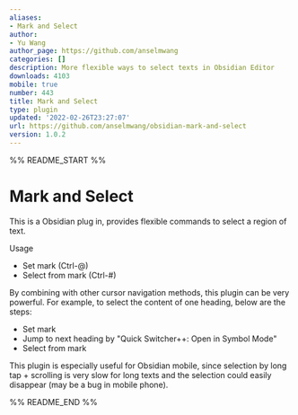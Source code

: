 ```yaml
---
aliases:
- Mark and Select
author:
- Yu Wang
author_page: https://github.com/anselmwang
categories: []
description: More flexible ways to select texts in Obsidian Editor
downloads: 4103
mobile: true
number: 443
title: Mark and Select
type: plugin
updated: '2022-02-26T23:27:07'
url: https://github.com/anselmwang/obsidian-mark-and-select
version: 1.0.2
---
```


%% README_START %%

# Mark and Select

This is a Obsidian plug in, provides flexible commands to select a region of text.

Usage
- Set mark (Ctrl-@)
- Select from mark (Ctrl-#)

By combining with other cursor navigation methods, this plugin can be very powerful. For example, to select the content of one heading, below are the steps:
- Set mark
- Jump to next heading by "Quick Switcher++: Open in Symbol Mode"
- Select from mark

This plugin is especially useful for Obsidian mobile, since selection by long tap + scrolling is very slow for long texts and the selection could easily disappear (may be a bug in mobile phone).


%% README_END %%